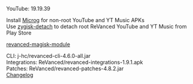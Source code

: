 YouTube: 19.19.39  

Install [Microg](https://github.com/ReVanced/GmsCore/releases) for non-root YouTube and YT Music APKs  
Use [zygisk-detach](https://github.com/j-hc/zygisk-detach) to detach root ReVanced YouTube and YT Music from Play Store  

[revanced-magisk-module](https://github.com/j-hc/revanced-magisk-module)
  
CLI: j-hc/revanced-cli-4.6.0-all.jar  
Integrations: ReVanced/revanced-integrations-1.9.1.apk  
Patches: ReVanced/revanced-patches-4.8.2.jar  
[Changelog](https://github.com/ReVanced/revanced-patches/releases/tag/v4.8.2)  
